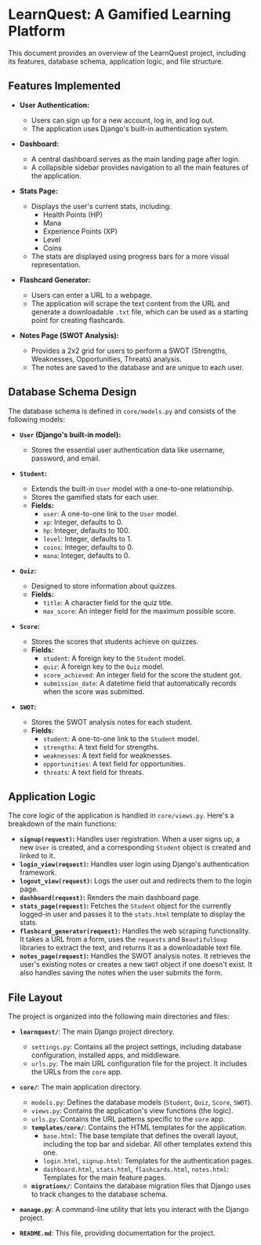 # LearnQuest: A Gamified Learning Platform

This document provides an overview of the LearnQuest project, including its features, database schema, application logic, and file structure.

## Features Implemented

*   **User Authentication:**
    *   Users can sign up for a new account, log in, and log out.
    *   The application uses Django's built-in authentication system.

*   **Dashboard:**
    *   A central dashboard serves as the main landing page after login.
    *   A collapsible sidebar provides navigation to all the main features of the application.

*   **Stats Page:**
    *   Displays the user's current stats, including:
        *   Health Points (HP)
        *   Mana
        *   Experience Points (XP)
        *   Level
        *   Coins
    *   The stats are displayed using progress bars for a more visual representation.

*   **Flashcard Generator:**
    *   Users can enter a URL to a webpage.
    *   The application will scrape the text content from the URL and generate a downloadable `.txt` file, which can be used as a starting point for creating flashcards.

*   **Notes Page (SWOT Analysis):**
    *   Provides a 2x2 grid for users to perform a SWOT (Strengths, Weaknesses, Opportunities, Threats) analysis.
    *   The notes are saved to the database and are unique to each user.

## Database Schema Design

The database schema is defined in `core/models.py` and consists of the following models:

*   **`User` (Django's built-in model):**
    *   Stores the essential user authentication data like username, password, and email.

*   **`Student`:**
    *   Extends the built-in `User` model with a one-to-one relationship.
    *   Stores the gamified stats for each user.
    *   **Fields:**
        *   `user`: A one-to-one link to the `User` model.
        *   `xp`: Integer, defaults to 0.
        *   `hp`: Integer, defaults to 100.
        *   `level`: Integer, defaults to 1.
        *   `coins`: Integer, defaults to 0.
        *   `mana`: Integer, defaults to 0.

*   **`Quiz`:**
    *   Designed to store information about quizzes.
    *   **Fields:**
        *   `title`: A character field for the quiz title.
        *   `max_score`: An integer field for the maximum possible score.

*   **`Score`:**
    *   Stores the scores that students achieve on quizzes.
    *   **Fields:**
        *   `student`: A foreign key to the `Student` model.
        *   `quiz`: A foreign key to the `Quiz` model.
        *   `score_achieved`: An integer field for the score the student got.
        *   `submission_date`: A datetime field that automatically records when the score was submitted.

*   **`SWOT`:**
    *   Stores the SWOT analysis notes for each student.
    *   **Fields:**
        *   `student`: A one-to-one link to the `Student` model.
        *   `strengths`: A text field for strengths.
        *   `weaknesses`: A text field for weaknesses.
        *   `opportunities`: A text field for opportunities.
        *   `threats`: A text field for threats.

## Application Logic

The core logic of the application is handled in `core/views.py`. Here's a breakdown of the main functions:

*   **`signup(request)`:** Handles user registration. When a user signs up, a new `User` is created, and a corresponding `Student` object is created and linked to it.
*   **`login_view(request)`:** Handles user login using Django's authentication framework.
*   **`logout_view(request)`:** Logs the user out and redirects them to the login page.
*   **`dashboard(request)`:** Renders the main dashboard page.
*   **`stats_page(request)`:** Fetches the `Student` object for the currently logged-in user and passes it to the `stats.html` template to display the stats.
*   **`flashcard_generator(request)`:** Handles the web scraping functionality. It takes a URL from a form, uses the `requests` and `BeautifulSoup` libraries to extract the text, and returns it as a downloadable text file.
*   **`notes_page(request)`:** Handles the SWOT analysis notes. It retrieves the user's existing notes or creates a new `SWOT` object if one doesn't exist. It also handles saving the notes when the user submits the form.

## File Layout

The project is organized into the following main directories and files:

*   **`learnquest/`**: The main Django project directory.
    *   `settings.py`: Contains all the project settings, including database configuration, installed apps, and middleware.
    *   `urls.py`: The main URL configuration file for the project. It includes the URLs from the `core` app.

*   **`core/`**: The main application directory.
    *   `models.py`: Defines the database models (`Student`, `Quiz`, `Score`, `SWOT`).
    *   `views.py`: Contains the application's view functions (the logic).
    *   `urls.py`: Contains the URL patterns specific to the `core` app.
    *   **`templates/core/`**: Contains the HTML templates for the application.
        *   `base.html`: The base template that defines the overall layout, including the top bar and sidebar. All other templates extend this one.
        *   `login.html`, `signup.html`: Templates for the authentication pages.
        *   `dashboard.html`, `stats.html`, `flashcards.html`, `notes.html`: Templates for the main feature pages.
    *   **`migrations/`**: Contains the database migration files that Django uses to track changes to the database schema.

*   **`manage.py`**: A command-line utility that lets you interact with the Django project.
*   **`README.md`**: This file, providing documentation for the project.
